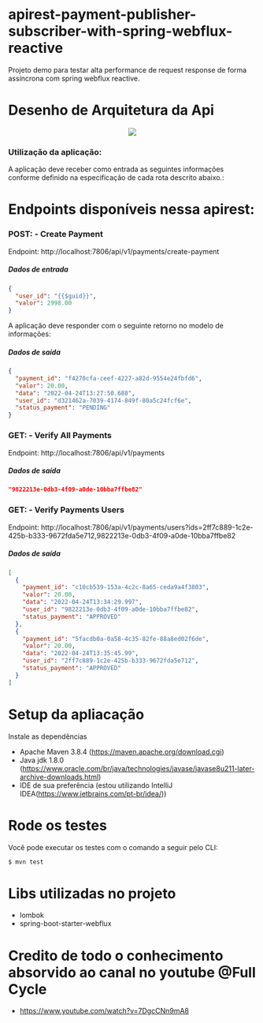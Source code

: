 # apirest-payment-publisher-subscriber-with-spring-webflux-reactive

Projeto demo para testar alta performance de request response de forma assíncrona com spring webflux reactive.

# Desenho de Arquitetura da Api
<div align="center">
<img src="https://user-images.githubusercontent.com/5739362/164986078-9c158b48-86e7-4c4d-a9a9-dc0b402e858c.PNG"/>
</div>


### Utilização da aplicação:
A aplicação deve receber como entrada as seguintes informações conforme definido na especificação de cada rota descrito abaixo.:

# Endpoints disponíveis nessa apirest:

### POST: - Create Payment
Endpoint: http://localhost:7806/api/v1/payments/create-payment

##### Dados de entrada
```json
{
  "user_id": "{{$guid}}",
  "valor": 2998.00
}
```

A aplicação deve responder com o seguinte retorno no modelo de informações:

##### Dados de saída
```json
{
  "payment_id": "f4270cfa-ceef-4227-a82d-9554e24fbfd6",
  "valor": 20.00,
  "data": "2022-04-24T13:27:50.688",
  "user_id": "d321462a-7039-4174-849f-80a5c24fcf6e",
  "status_payment": "PENDING"
}
```
### GET: - Verify All Payments
Endpoint: http://localhost:7806/api/v1/payments
##### Dados de saída
```json
"9822213e-0db3-4f09-a0de-10bba7ffbe82"
```

### GET: - Verify Payments Users
Endpoint: http://localhost:7806/api/v1/payments/users?ids=2ff7c889-1c2e-425b-b333-9672fda5e712,9822213e-0db3-4f09-a0de-10bba7ffbe82
##### Dados de saída
```json
[
  {
    "payment_id": "c10cb539-153a-4c2c-8a65-ceda9a4f3803",
    "valor": 20.00,
    "data": "2022-04-24T13:34:29.997",
    "user_id": "9822213e-0db3-4f09-a0de-10bba7ffbe82",
    "status_payment": "APPROVED"
  },
  {
    "payment_id": "5facdb0a-0a58-4c35-82fe-88a8ed02f6de",
    "valor": 20.00,
    "data": "2022-04-24T13:35:45.99",
    "user_id": "2ff7c889-1c2e-425b-b333-9672fda5e712",
    "status_payment": "APPROVED"
  }
]
```

# Setup da apliacação
Instale as dependências
- Apache Maven 3.8.4 (https://maven.apache.org/download.cgi)
- Java jdk 1.8.0 (https://www.oracle.com/br/java/technologies/javase/javase8u211-later-archive-downloads.html)
- IDE de sua preferência (estou utilizando IntelliJ IDEA(https://www.jetbrains.com/pt-br/idea/))

# Rode os testes
Você pode executar os testes com o comando a seguir pelo CLI:

```bash
$ mvn test
```
# Libs utilizadas no projeto
- lombok
- spring-boot-starter-webflux

# Credito de todo o conhecimento absorvido ao canal no youtube @Full Cycle
- https://www.youtube.com/watch?v=7DgcCNn9mA8

